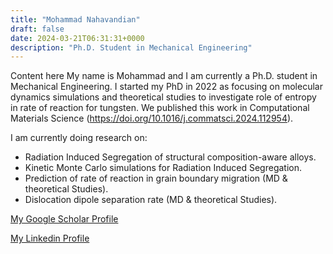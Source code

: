 ```yaml
---
title: "Mohammad Nahavandian"
draft: false
date: 2024-03-21T06:31:31+0000
description: "Ph.D. Student in Mechanical Engineering"
---
```


Content here
My name is Mohammad and I am currently a Ph.D. student in Mechanical Engineering. 
I started my PhD in 2022 as focusing on molecular dynamics simulations and theoretical studies to investigate role of entropy in rate of reaction for tungsten. We published this work in Computational Materials Science (https://doi.org/10.1016/j.commatsci.2024.112954).

I am currently doing research on:

- Radiation Induced Segregation of structural composition-aware alloys. 
- Kinetic Monte Carlo simulations for Radiation Induced Segregation.
- Prediction of rate of reaction in grain boundary migration (MD & theoretical Studies).
- Dislocation dipole separation rate (MD & theoretical Studies).

[My Google Scholar Profile](https://scholar.google.com/citations?user=QivkGJoAAAAJ&hl=en)

[My Linkedin Profile](www.linkedin.com/in/mohammadhossein-nahavandian) 
